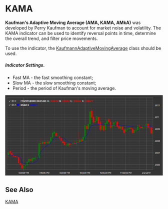 # KAMA

**Kaufman's Adaptive Moving Average (AMA, KAMA, AMkA)** was developed by Perry Kaufman to account for market noise and volatility. The KAMA indicator can be used to identify reversal points in time, determine the overall trend, and filter price movements.

To use the indicator, the [KaufmannAdaptiveMovingAverage](xref:StockSharp.Algo.Indicators.KaufmannAdaptiveMovingAverage) class should be used.

##### Indicator Settings.

- Fast MA - the fast smoothing constant;
- Slow MA - the slow smoothing constant;
- Period - the period of Kaufman's moving average.

![IndicatorKaufmannAdaptiveMovingAverage](../images/IndicatorKaufmannAdaptiveMovingAverage.png)

## See Also

[KAMA](IndicatorKaufmannAdaptiveMovingAverage.md)
